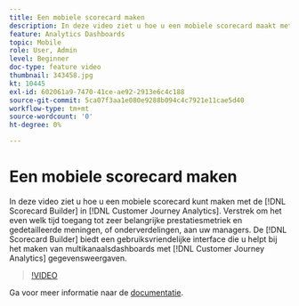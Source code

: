 ```yaml
---
title: Een mobiele scorecard maken
description: In deze video ziet u hoe u een mobiele scorecard maakt met gebruik van de Scorecard Builder in Customer Journey Analytics. Verstrek om het even welk tijd toegang tot zeer belangrijke prestatiesmetriek en gedetailleerde meningen, of onderverdelingen, aan uw managers. De Scorecard Builder biedt een gebruiksvriendelijke interface die u helpt bij het maken van dashboards met meerdere kanalen met behulp van Customer Journey Analytics-gegevensweergaven.
feature: Analytics Dashboards
topic: Mobile
role: User, Admin
level: Beginner
doc-type: feature video
thumbnail: 343458.jpg
kt: 10445
exl-id: 602061a9-7470-41ce-ae92-2913e6c4c188
source-git-commit: 5ca07f3aa1e080e9288b094c4c7921e11cae5d40
workflow-type: tm+mt
source-wordcount: '0'
ht-degree: 0%

---
```


# Een mobiele scorecard maken

In deze video ziet u hoe u een mobiele scorecard kunt maken met de [!DNL Scorecard Builder] in [!DNL Customer Journey Analytics]. Verstrek om het even welk tijd toegang tot zeer belangrijke prestatiesmetriek en gedetailleerde meningen, of onderverdelingen, aan uw managers. De [!DNL Scorecard Builder] biedt een gebruiksvriendelijke interface die u helpt bij het maken van multikanaalsdashboards met [!DNL Customer Journey Analytics] gegevensweergaven.

>[!VIDEO](https://video.tv.adobe.com/v/343458/?quality=12&learn=on)

Ga voor meer informatie naar de [documentatie](https://experienceleague.adobe.com/docs/analytics-platform/using/cja-dashboards/create-scorecard.html?lang=nl-NL).